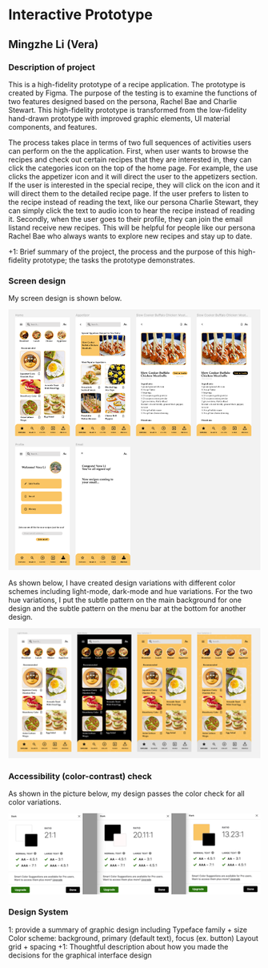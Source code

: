 # Interactive Prototype

## Mingzhe Li (Vera)

### Description of project 

This is a high-fidelity prototype of a recipe application. The prototype is created by Figma. The purpose of the testing is to examine the functions of two features designed based on the persona, Rachel Bae and Charlie Stewart. This high-fidelity prototype is transformed from the low-fidelity hand-drawn prototype with improved graphic elements, UI material components, and features.

The process takes place in terms of two full sequences of activities users can perform on the the application. First, when user wants to browse the recipes and check out certain recipes that they are interested in, they can click the categories icon on the top of the home page. For example, the use clicks the appetizer icon and it will direct the user to the appetizers section. If the user is interested in the special recipe, they will click on the icon and it will direct them to the detailed recipe page. If the user prefers to listen to the recipe instead of reading the text, like our persona Charlie  Stewart, they can simply click the text to audio icon to hear the recipe instead of reading it. Secondly, when the user goes to their profile, they can join the email listand receive new recipes. This will be helpful for people like our persona Rachel Bae who always wants to explore new recipes and stay up to date. 



+1: Brief summary of the project, the process and the purpose of this high-fidelity prototype; the tasks the prototype demonstrates.

### Screen design

My screen design is shown below. 

![NCOA](./screendesigns.png)

As shown below, I have created design variations with different color schemes including light-mode, dark-mode and hue variations. For the two hue variations, I put the subtle pattern on the main background for one design and the subtle pattern on the menu bar at the bottom for another design. 

![NCOA](./colorvariations.png)

### Accessibility (color-contrast) check

As shown in the picture below, my design passes the color check for all color variations. 

![NCOA](./colorcheck.png)


### Design System
1: provide a summary of graphic design including
Typeface family + size
Color scheme: background, primary (default text), focus (ex. button)
Layout grid + spacing
+1: Thoughtful description about how you made the decisions for the graphical interface design 

